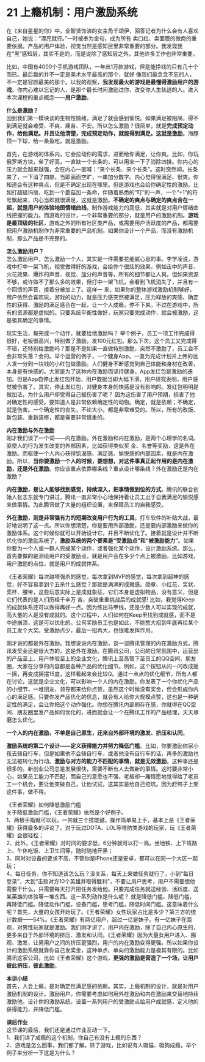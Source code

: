 # 21 上瘾机制：用户激励系统

在《来自星星的你》中，全智贤饰演的女主角千颂伊，回答记者为什么会有人喜欢自己，她说：“漂亮就行。”一时被奉为金句，成为所有 卖口红、卖面膜的微商的重要依据。产品的用户体验，视觉当然是感知层里非常重要的部分。我发现我在“黑”感知层，其实不是的，而是说除了感知层之外，其他许多工作也非常重要。

比如，中国有4000个手机游戏团队，一年出1万款游戏，但是能挣钱的只有几十个而已。最后赢的并不一定是美术水平最高的那个，就好 像我们最念念不忘的人，不一定是容颜最美的那个。以我的观察，**我发现最火的游戏是最懂得激励用户的游戏**。你内心难以忘记的人，是那个最长时间激励过你，改变你人生轨迹的人。进入本次课程的重点概念——**用户激励**。

**什么是激励？**<br/>
回到我们第一模块谈的生物性情绪，满足了就会感到愉悦。如果满足被阻隔，得不到满足就会难受、不爽、痛苦、不安。所以怎么激励？很简单，就是**完成预定动作，给他满足。并且让他清楚，完成预定动作，就能得到满足。这就是激励**。海豚顶一下球，给一条鱼吃，就是激励。

首先，在游戏的体系内，它会拉动你的需求，进而给你满足，让你爽。比如，你玩俄罗斯方块，垒了好高，一直缺一个长条的，可以用来一下子消除四排。你内心的压力就会越来越强，会在内心一直喊：“来个长条、来个长条”。这时突然间，长条来了，一下消了四排，当即画面空旷，一串加分数字。内心觉得很满足、很爽。你知道会有这种爽点，但是不确定出现在哪里。但是游戏也会给你确定性的激励。比如打超级玛丽，吃到一个蘑菇加一条命，伴随着熟悉的“叮”的一声，一个“+1”的符号飘起来，内心当即就很满足，这就是激励。**不确定的爽点与确定的爽点合在一起，就是用户的体验地图情绪曲线**。制作游戏能力的高低，其实就是对用户情绪曲线把握的能力。而游戏的设计，一个非常重要的部分，就是用户的激励机制。**游戏是最顶级的社区**，游戏之外的所有社区类产品，或需要用户活跃度的产品，都需要把用户激励机制作为非常重要的产品机制。如果你设计一个产品，而没有激励机制，那么产品是不完整的。

**怎么激励用户？**<br/>
怎么激励用户，怎么激励一个人，其实是一件需要花细腻心思的事。李学凌说，游戏中打中一架飞机，视觉做得好的游戏，会给你个很炫的效果，例如击中的声音、火花效果、爆炸的声音、视觉、加分的声音等，所有的细节都让人爽。但如果资源不够，或许做不了那么多的效果，但打中一架飞机，会看到飞机消失了，并且有一个回馈的声音，接着分被加上了。这样一 来，如果你的整体游戏激励机制够好，用户依然会喜欢玩。游戏的动力，就是压力感突然被满足，压力释放的爽感、确定性的获得、激励的满足感合在一起，让一个人成瘾，停不下来。不过在游戏中，所有的资源都是虚拟的。只要系统平衡性做好，玩家只要完成动作，就会被激励，这是极其确定的事情。

 现实生活，每完成一个动作，就要给他激励吗？ 举个例子，员工一项工作完成得很好，老板很高兴，特别做了激励，发100元红包。那么下次，这个员工又完成得不错，还特别给激励吗？那是不是如果一直做特别激励，突然不激励了，员工会不会非常失落？会的。举个运营的例子，一个健身App，一直为完成计划并上传的达人发一分到一块钱的小红包做激励。人们健身不断感觉到自己体能和身材在改善，本身是有快感的。大家是为了这种内在激励而坚持健身，App发红包是激励的迭加。但是App自停止发红包开始，用户数据当即大幅下滑，用户研究表明，用户感觉被伤害了。其实，停止发红包，对健身本身的快感是没有影响的。发红包明明是做加法，为什么用户却觉得自己被伤害了呢？ 因为这伤害了用户预期，损害了他对确定性的感受。要知道人是非常依赖确定性的动物。确定，就是依赖；不确定，就是伤害。一个确定性的丧失，不论大小，都是非常难受的。所以，所有的改版、新包装、重新装修，都是需要非常慎重的。

**内在激励与外在激励**<br/>刚才我们谈了一个词——内在激励。外在激励和内在激励，是两个心理学的名词。驱使人的行为发生改变的外部因素，比如获得类似奖 金、名誉等奖励，这是外在激励。而驱使一个人内心获得饥渴感、满足感、愉悦感的内部因素，就是内在激励。所以，**当你要激励一个人的时候，要想想，对这件事真正起作用的是内在激励，还是外在激励**。你应该重点依靠哪条线？重点设计哪条线？外在激励还是内在激励？

**内在激励，是让人能够找到感觉，持续深入，把事情做到位的方式**。腾讯的联合创始人张志东就专门讲过，腾讯一直非常小心地保持着让员工出于自我满足的愉悦感来做事情。为此腾讯做了大量的组织设置，来保障员工的自我感受。

**外在激励，则是非常强有力的短期改变用户行为的工具**。打车软件的补贴大战，最好地说明了这一点。所以你想清楚，你是要用外部激励，还是要内部激励来做你的激励体系。这个时候你就可以开始设计它，并且不断优化了。接着就是设计并不断优化你的激励系统了，**激励系统的两个要素是“受激励点”和“被激励能力”**。如果你要为一个人或一群人完成某个动作，或者强化某个动作，设计激励系统。那么，首先要做的是测绘用户的受激励点，就是用户会在多少个点上被激励。比如游戏，用户激励的点位，就是用户的成就体系。

《王者荣耀》每次越塔强杀的感觉，每次拿到MVP的感觉，每次拿到超神的感觉，好不容易拿到个五杀什么感觉？那就是满满的成就感。勋章、小红花、奖状、奖杯、腰带，这些玩意实际上是成就象征，它们本身是虚拟物品，没有意义，但是它们代表的是人们历经千辛万 苦，突破重重挑战后的成就感! 比如，我觉得Keep的成就体系还可以做得再好一点。因为练出马甲线，还是少数人可以实现的成就，而大量的人是没有成就的。这个过程中，人们如何在Keep里找到成就感，而不是中途崩溃，这是可以优化的。公司奖励员工也是如此，不能憋大招到年底再给某个员工发个大奖。受激励点少，最后一招再大，也很难发挥作用。

刚才说的都是外在激励。我想说说内在激励，谈一谈腾讯管理的内在激励方式。腾讯发奖金还是很大方的，这是外在激励。在腾讯公司，公司的日常氛围中，运营出的产品至上、用户体验至上的企业文化，腾讯上至高管下至员工的QQ空间、朋友圈，大家在分享的内容都是各种产品的优化细节。例如，这个按钮从闪一闪改成摇一摇，再变成摇摆15度，这样看起来会比较Q。通过一点点的优化细节，所有人都在讨论，这就是企业文化，可以影响一个人的内在激励。你发表了一个你优化产品的小细节，一堆朋友、领导都来给你点赞。虽然这个时候没有奖金，但会形成你内心的满足感。只要你发产品优化的信息，就会有人给你大规模点赞，这也是一种确定性的满足，会让你把这个动作强化。你想在腾讯内部刷存在感，你就得在QQ空间、朋友圈里发产品如何优化的，进而就会让一个在腾讯工作的产品经理，天天琢磨怎么优化。

**一个人的内在激励，不单是自己原生，还来自外部环境的激发、挤压和认同**。

**激励系统的第二个设计——定义获得能力并努力降低门槛**。比如，你要激励你家小孩去骑自行车，但是如果他不会骑自行车，或者他没有自行车的话，再多的激励也无法被转化为行动。**激励与对方的能力不匹配的事情，就是无效激励**。这种事还是很多的。新创业公司总是发展很快，需要不断有人去做新的事情。这时要非常小心，如果员工能力不匹配，而自己的意愿也不强，老板却一厢情愿地觉得给了老员工一个机会，要让他突破自己，让他试试，这其实是给自己挖坑。因为赶鸭子上架这件事，做不得。

《王者荣耀》如何降低激励门槛<br/>
关于降低激励门槛，《王者荣耀》依然是个好例子。<br/>	1、两根手指就可以玩，一共就三个技能键。操作简单易上手，基本上是《王者荣耀》获得最多的评论了。对于玩过DOTA、LOL等塔防类游戏的玩家，玩《王者荣耀》会很轻松；<br/>	2、此外，《王者荣耀》对时间的要求低，6分钟就可以打一局。坐地铁、上下班路上、午休吃饭、上卫生间等，随时随地开黑；<br/>	3、同时对设备的要求不高，不管你是iPhone还是安卓，都可以在同一个大区一起玩；<br/>	4、每日任务。你不知道该怎么玩？没关系，每天上来做任务就行了，小到“每日登录”，大到“击败对方10个英雄并取得胜利”，不要让用户思考，用户不需要想他需要干什么，只需要每天打开把任务发给他。只要完成任务就送经验、活跃度、送某英雄的体验等一堆东西。这一系列动作是什么呢？ 就是降低门槛，降低门槛，再降低门槛。降低动作门槛，设备门槛，思考门槛，降低时间门槛。这意味着什么呢？首先，大量的女孩开始玩了。《王者荣耀》女性玩家占比是多少？第三方的统计数据——54%。《王者荣耀》有两亿用户，超过一亿是妹子。有一亿妹子在围观，对男性玩家就是激励。我们刚才讲了，用户内在激励，除了自己内心原生的，更多来自于外部环境的挤压、激发和认同。《王者荣耀》因为大量女用户进入、围观、激发，让男用户之间的挤压更强烈，用户的内在激励变得更强。所以如果你设计的激励系统就靠你自己发奖金，这种单点、单向的激励能力是极其有限的。比如腾讯这家公司，比如《王者荣耀》这个游戏，**更强的激励是营造了一个场，让用户彼此挤压，彼此激励**。

**本讲小结**<br/>
首先，人会上瘾，是对确定性满足感的依赖。其实，上瘾机制的设计，就是对用户激励机制的设计。激励用户，你需要考虑如何用外在激励和内在激励来交替地持续激励他。设计你的激励系统，设置一系列用户的受激励点给用户成就感，定义他的获得能力，并降低门槛。

**课后作业**<br/>
这节课的最后，我们还是通过作业互动一下。<br/>	1、我们讲了成瘾的这个机制，你自己有没有上瘾的东西？<br/>	2、游戏是怎么回事，我们都了解。除了游戏，比如说有人吸猫、吸狗成瘾，举个例子来分析一下这是为什么？